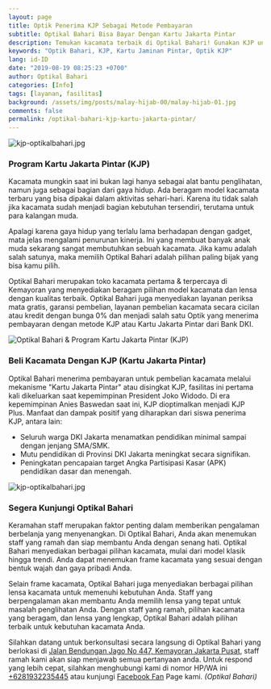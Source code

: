 ```yaml
---
layout: page
title: Optik Penerima KJP Sebagai Metode Pembayaran
subtitle: Optikal Bahari Bisa Bayar Dengan Kartu Jakarta Pintar
description: Temukan kacamata terbaik di Optikal Bahari! Gunakan KJP untuk pembayaran mudah. Jangan lewatkan penawaran eksklusif, kunjungi optikal Bahari segera
keywords: "Optik Bahari, KJP, Kartu Jaminan Pintar, Optik KJP"
lang: id-ID
date: "2019-08-19 08:25:23 +0700"
author: Optikal Bahari
categories: [Info]
tags: [layanan, fasilitas]
background: /assets/img/posts/malay-hijab-00/malay-hijab-01.jpg
comments: false
permalink: /optikal-bahari-kjp-kartu-jakarta-pintar/
---
```


<div class="card shadow p-3 bg-white mb-5">
    <img data-src="/assets/img/posts/optikal-bahari-kjp/kjp-optikalbahari-01.jpg" 
        src="/assets/img/posts/optikal-bahari-kjp/kjp-optikalbahari-01.jpg" 
        class="card-img-top" 
        alt="kjp-optikalbahari.jpg">
    <div class="card-body">
        <h3 class="card-title">
            Program Kartu Jakarta Pintar (KJP)
        </h3>
        <p class="card-text">
            Kacamata mungkin saat ini bukan lagi hanya sebagai alat bantu penglihatan, namun juga sebagai bagian dari gaya hidup. Ada beragam model kacamata terbaru yang bisa dipakai dalam aktivitas sehari-hari. Karena itu tidak salah jika kacamata sudah menjadi bagian kebutuhan tersendiri, terutama untuk para kalangan muda.
        </p>	  
        <p>
            Apalagi karena gaya hidup yang terlalu lama berhadapan dengan gadget, mata jelas mengalami penurunan kinerja. Ini yang membuat banyak anak muda sekarang sangat membutuhkan sebuah kacamata. Jika kamu adalah salah satunya, maka memilih Optikal Bahari adalah pilihan paling bijak yang bisa kamu pilih.
        </p>
        <p>
            Optikal Bahari merupakan toko kacamata pertama & terpercaya di Kemayoran yang menyediakan beragam pilihan model kacamata dan lensa dengan kualitas terbaik. Optikal Bahari juga menyediakan layanan periksa mata gratis, garansi pembelian, layanan pembelian kacamata secara cicilan atau kredit dengan bunga 0% dan menjadi salah satu Optik yang menerima pembayaran dengan metode KJP atau Kartu Jakarta Pintar dari Bank DKI.
        </p>
    </div>
</div>

<div class="card shadow p-3 bg-white mb-5">
    <img data-src="/assets/img/posts/optikal-bahari-kjp/kjp-optikalbahari-02.jpg" 
        src="/assets/img/posts/optikal-bahari-kjp/kjp-optikalbahari-02.jpg" 
        class="card-img-top" 
        alt="Optikal Bahari & Program Kartu Jakarta Pintar (KJP)">
    <div class="card-body">
        <h3 class="card-title">
            Beli Kacamata Dengan KJP (Kartu Jakarta Pintar)
        </h3>
        <p class="card-text">
            Optikal Bahari menerima pembayaran untuk pembelian kacamata melalui mekanisme "Kartu Jakarta Pintar" atau disingkat KJP, fasilitas ini pertama kali dikeluarkan saat kepemimpinan President Joko Widodo. Di era kepemimpinan Anies Baswedan saat ini, KJP dioptimalkan menjadi KJP Plus. Manfaat dan dampak positif yang diharapkan dari siswa penerima KJP, antara lain:
        </p>
        <ul>
            <li>Seluruh warga DKI Jakarta menamatkan pendidikan minimal sampai dengan jenjang SMA/SMK.</li>
            <li>Mutu pendidikan di Provinsi DKI Jakarta meningkat secara signifikan.</li>
            <li>Peningkatan pencapaian target Angka Partisipasi Kasar (APK) pendidikan dasar dan menengah.</li>
        </ul>
    </div>
</div>

<div class="card shadow p-3 bg-white mb-5">
    <img data-src="/assets/img/posts/035.jpg" 
        src="/assets/img/posts/035.jpg" 
        class="card-img-top" 
        alt="kjp-optikalbahari.jpg">
    <div class="card-body">
        <h3 class="card-title">
            Segera Kunjungi Optikal Bahari
        </h3>
        <p class="card-text">
            Keramahan staff merupakan faktor penting dalam memberikan pengalaman berbelanja yang menyenangkan. Di Optikal Bahari, Anda akan menemukan staff yang ramah dan siap membantu Anda dengan senang hati. Optikal Bahari menyediakan berbagai pilihan kacamata, mulai dari model klasik hingga trendi. Anda dapat menemukan frame kacamata yang sesuai dengan bentuk wajah dan gaya pribadi Anda.
        </p>
        <p class="card-text">
            Selain frame kacamata, Optikal Bahari juga menyediakan berbagai pilihan lensa kacamata untuk memenuhi kebutuhan Anda. Staff yang berpengalaman akan membantu Anda memilih lensa yang tepat untuk masalah penglihatan Anda. Dengan staff yang ramah, pilihan kacamata yang beragam, dan lensa yang lengkap, Optikal Bahari adalah pilihan terbaik untuk kebutuhan kacamata Anda.
        </p>
        <p class="card-text">
            Silahkan datang untuk berkonsultasi secara langsung di Optikal Bahari yang berlokasi di <a href="{{"/lokasi" | relative_url }}" title="Jalan Bendungan Jago No 447, Kemayoran Jakarta Pusat">Jalan Bendungan Jago No 447, Kemayoran Jakarta Pusat</a>, staff ramah kami akan siap menjawab semua pertanyaan anda. Untuk respond yang lebih cepat, silahkan menghubungi kami di nomor HP/WA ini <a href="https://api.whatsapp.com/send?phone=6281932235445&text=Hallo%2C+saya+butuh+informasi+lebih+lanjut+mengenai+Optikal+Bahari" id="WhatsAppClick" class="WhatsAppCall" title="Call WhatsApp">+6281932235445</a> atau kunjungi <a href="https://www.facebook.com/optikalbahari" id="FBClick" title="Facebook Page Optikal Bahari" class="FacebookPage">Facebook Fan</a> Page kami. <em>(Optikal Bahari)</em>
        </p>
    </div>
</div>
